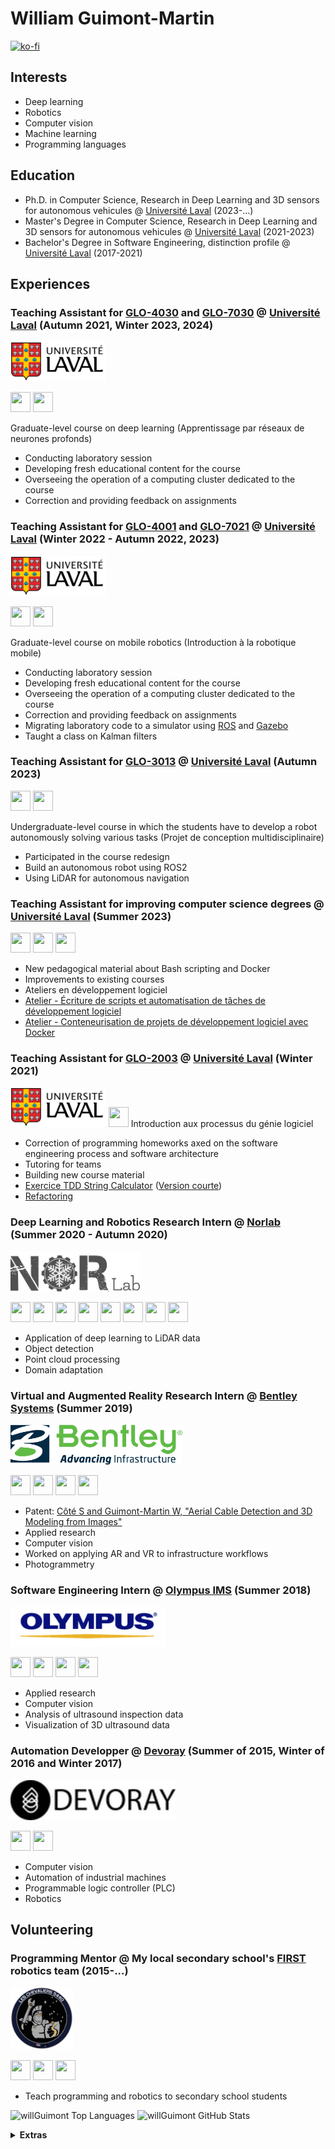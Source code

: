 # William Guimont-Martin

[![ko-fi](https://ko-fi.com/img/githubbutton_sm.svg)](https://ko-fi.com/Q5Q2VZ2VC)

## Interests
- Deep learning
- Robotics
- Computer vision
- Machine learning
- Programming languages

## Education
- Ph.D. in Computer Science, Research in Deep Learning and 3D sensors for autonomous vehicules @ [Université Laval](https://www.ulaval.ca/) (2023-...) 
- Master's Degree in Computer Science, Research in Deep Learning and 3D sensors for autonomous vehicules @ [Université Laval](https://www.ulaval.ca/) (2021-2023) 
- Bachelor's Degree in Software Engineering, distinction profile @ [Université Laval](https://www.ulaval.ca/) (2017-2021)

## Experiences
### Teaching Assistant for [GLO-4030](https://www.ulaval.ca/etudes/cours/glo-4030-apprentissage-par-reseaux-de-neurones-profonds) and [GLO-7030](https://www.ulaval.ca/etudes/cours/glo-7030-apprentissage-par-reseaux-de-neurones-profonds) @ [Université Laval](https://www.ulaval.ca/) (Autumn 2021, Winter 2023, 2024)
<img height="64" src="https://github.com/willGuimont/willGuimont/blob/master/img/ulaval.png" />

<img height="32" width="32" src="https://simpleicons.org/icons/pytorch.svg" /> <img height="32" width="32" src="https://simpleicons.org/icons/python.svg" />

Graduate-level course on deep learning (Apprentissage par réseaux de neurones profonds)
- Conducting laboratory session
- Developing fresh educational content for the course
- Overseeing the operation of a computing cluster dedicated to the course
- Correction and providing feedback on assignments

### Teaching Assistant for [GLO-4001](https://www.ulaval.ca/etudes/cours/glo-4001-introduction-a-la-robotique-mobile) and [GLO-7021](https://www.ulaval.ca/etudes/cours/glo-7021-introduction-a-la-robotique-mobile) @ [Université Laval](https://www.ulaval.ca/) (Winter 2022 - Autumn 2022, 2023)
<img height="64" src="https://github.com/willGuimont/willGuimont/blob/master/img/ulaval.png" />

<img height="32" width="32" src="https://simpleicons.org/icons/ros.svg" /> <img height="32" width="32" src="https://simpleicons.org/icons/python.svg" />

Graduate-level course on mobile robotics (Introduction à la robotique mobile)
- Conducting laboratory session
- Developing fresh educational content for the course
- Overseeing the operation of a computing cluster dedicated to the course
- Correction and providing feedback on assignments
- Migrating laboratory code to a simulator using [ROS](https://www.ros.org/) and [Gazebo](https://gazebosim.org/home)
- Taught a class on Kalman filters

### Teaching Assistant for [GLO-3013](https://www.ulaval.ca/etudes/cours/glo-3013-projet-de-conception-multidisciplinaire) @ [Université Laval](https://www.ulaval.ca/) (Autumn 2023)
<img height="32" width="32" src="https://simpleicons.org/icons/ros.svg" /> <img height="32" width="32" src="https://simpleicons.org/icons/python.svg" />

Undergraduate-level course in which the students have to develop a robot autonomously solving various tasks (Projet de conception multidisciplinaire)
- Participated in the course redesign
- Build an autonomous robot using ROS2
- Using LiDAR for autonomous navigation

### Teaching Assistant for improving computer science degrees @ [Université Laval](https://www.ulaval.ca/) (Summer 2023)
<img height="32" width="32" src="https://simpleicons.org/icons/gnubash.svg" /> <img height="32" width="32" src="https://simpleicons.org/icons/docker.svg" /> <img height="32" width="32" src="https://simpleicons.org/icons/linux.svg" />
- New pedagogical material about Bash scripting and Docker
- Improvements to existing courses
- Ateliers en développement logiciel
- [Atelier - Écriture de scripts et automatisation de tâches de développement logiciel](https://github.com/ulavalIFTGLOateliers/IFT2001-Scripting)
- [Atelier - Conteneurisation de projets de développement logiciel avec Docker](https://github.com/ulavalIFTGLOateliers/IFT2001-Docker)

### Teaching Assistant for [GLO-2003](https://www.ulaval.ca/les-etudes/cours/repertoire/detailsCours/glo-2003-introduction-aux-processus-du-genie-logiciel.html) @ [Université Laval](https://www.ulaval.ca/) (Winter 2021)
<img height="64" src="https://github.com/willGuimont/willGuimont/blob/master/img/ulaval.png" />

<img height="32" width="32" src="https://simpleicons.org/icons/openjdk.svg" />
Introduction aux processus du génie logiciel

- Correction of programming homeworks axed on the software engineering process and software architecture
- Tutoring for teams
- Building new course material
- [Exercice TDD String Calculator](https://github.com/glo2003/Exercice-TDD-string-calculator) ([Version courte](https://github.com/glo2003/Exercice-CleanCode-Refactoring-Court))
- [Refactoring](https://github.com/glo2003/Exercice-CleanCode-Refactoring)

### Deep Learning and Robotics Research Intern @ [Norlab](https://norlab.ulaval.ca) (Summer 2020 - Autumn 2020)
<img height="64" width="207" src="https://github.com/willGuimont/willGuimont/blob/master/img/norlab.png" />

<img height="32" width="32" src="https://simpleicons.org/icons/python.svg" /> <img height="32" width="32" src="https://simpleicons.org/icons/pytorch.svg" /> <img height="32" width="32" src="https://simpleicons.org/icons/gnubash.svg" /> <img height="32" width="32" src="https://simpleicons.org/icons/linux.svg" /> <img height="32" width="32" src="https://simpleicons.org/icons/vim.svg" /> <img height="32" width="32" src="https://simpleicons.org/icons/mendeley.svg" /> <img height="32" width="32" src="https://simpleicons.org/icons/googlescholar.svg" /> <img height="32" width="32" src="https://simpleicons.org/icons/git.svg" />

- Application of deep learning to LiDAR data
- Object detection
- Point cloud processing
- Domain adaptation

### Virtual and Augmented Reality Research Intern @ [Bentley Systems](https://www.bentley.com/en) (Summer 2019)
<img height="64" width="275" src="https://github.com/willGuimont/willGuimont/blob/master/img/bentley.png" />

<img height="32" width="32" src="https://simpleicons.org/icons/unity.svg" /> <img height="32" width="32" src="https://www.svgrepo.com/show/305920/csharp.svg" /> <img height="32" width="32" src="https://simpleicons.org/icons/python.svg" /> <img height="32" width="32" src="https://simpleicons.org/icons/octave.svg" />

- Patent: [Côté S and Guimont-Martin W, "Aerial Cable Detection and 3D Modeling from Images"](https://patents.google.com/patent/US11521357B1/en)
- Applied research
- Computer vision
- Worked on applying AR and VR to infrastructure workflows
- Photogrammetry

### Software Engineering Intern @ [Olympus IMS](https://www.olympus-ims.com/en/) (Summer 2018)
<img height="64" width="248" src="https://github.com/willGuimont/willGuimont/blob/master/img/olympus.png" />

<img height="32" width="32" src="https://simpleicons.org/icons/cplusplus.svg" /> <img height="32" width="32" src="https://simpleicons.org/icons/python.svg" /> <img height="32" width="32" src="https://www.svgrepo.com/show/305920/csharp.svg" /> <img height="32" width="32" src="https://simpleicons.org/icons/opengl.svg" />

- Applied research
- Computer vision
- Analysis of ultrasound inspection data
- Visualization of 3D ultrasound data

### Automation Developper @ [Devoray](https://www.devoray.com/) (Summer of 2015, Winter of 2016 and Winter 2017)
<img height="64" width="264" src="https://github.com/willGuimont/willGuimont/blob/master/img/devoray.webp" />

<img height="32" width="32" src="https://simpleicons.org/icons/python.svg" /> <img height="32" width="32" src="https://simpleicons.org/icons/cplusplus.svg" />

- Computer vision
- Automation of industrial machines
- Programmable logic controller (PLC)
- Robotics

## Volunteering
### Programming Mentor @ My local secondary school's [FIRST](https://www.firstinspires.org/robotics/frc) robotics team (2015-...)
<img height="100" width="100" src="https://github.com/willGuimont/willGuimont/blob/master/img/chevaliers.jpg" />

<img height="32" width="32" src="https://simpleicons.org/icons/first.svg" /> <img height="32" width="32" src="https://simpleicons.org/icons/probot.svg" /> <img height="32" width="32" src="https://simpleicons.org/icons/openjdk.svg" />

- Teach programming and robotics to secondary school students

![willGuimont Top Languages](https://github-readme-stats.vercel.app/api/top-langs/?username=willGuimont&langs_count=10&layout=compact&hide=jupyter+notebook,scss,html,cmake,makefile&theme=radical)
![willGuimont GitHub Stats](https://github-readme-stats.vercel.app/api?username=willGuimont&count_private=true&theme=radical&show_icons=true)

<details id="extras">
  <summary><b>Extras</b></summary>
  <ul>
    <li>btw i use arch</li>
    <li>vim > emacs</li>
    <li>js bad</li>
    <li>rust good</li>
    <li>a monad is just a monoid in the category of endofunctors, what's the problem?</li>
    <li><a hidden rel="me" href="https://mastodon.social/@willGuimont">Mastodon</a></li>
  </ul>
</details>

